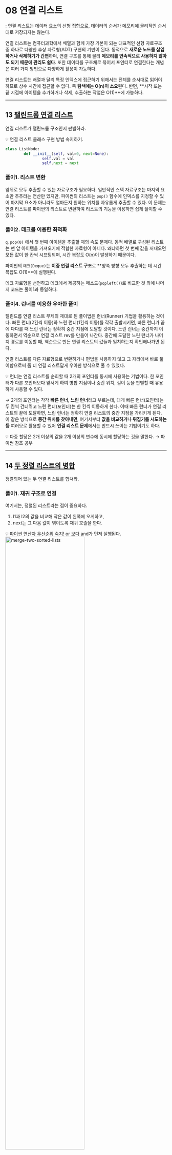 # 08 연결 리스트
: 연결 리스트는 데이터 요소의 선형 집합으로, 데이터의 순서가 메모리에 물리적인 순서대로 저장되지는 않는다.

연결 리스트는 컴퓨터과학에서 배열과 함께 가장 기본이 되는 대표적인 선형 자료구조 중 하나로 다양한 추상 자료형(ADT) 구현의 기반이 된다. 동적으로 **새로운 노드를 삽입하거나 삭제하기가 간편**하며, 연결 구조를 통해 물리 **메모리를 연속적으로 사용하지 않아도 되기 때문에 관리도 쉽다**. 또한 데이터를 구조체로 묶어서 포인터로 연결한다는 개념은 여러 가지 방법으로 다양하게 활용이 가능하다.

연결 리스트는 배열과 달리 특정 인덱스에 접근하기 위해서는 전체를 순서대로 읽어야 하므로 상수 시간에 접근할 수 없다. 즉 **탐색에는 O(n)이 소요**된다. 반면, **시작 또는 끝 지점에 아이템을 추가하거나 삭제, 추출하는 작업은 O(1)**에 가능하다.

---

## 13 [팰린드롬 연결 리스트](https://leetcode.com/problems/palindrome-linked-list/)

연결 리스트가 팰린드롬 구조인지 판별하라.

<aside>
💡 연결 리스트 클래스 구현 방법 숙지하기.

</aside>

```python
class ListNode:
		def __init__(self, val=0, next=None):
				self.val = val
				self.next = next
```

### 풀이1. 리스트 변환

앞뒤로 모두 추출할 수 있는 자료구조가 필요하다. 일반적인 스택 자료구조는 마지막 요소만 추추라는 연산만 있지만, 파이썬의 리스트는 `pop()` 함수에 인덱스를 지정할 수 있어 마지막 요소가 아니라도 얼마든지 원하는 위치를 자유롭게 추출할 수 있다. 이 문제는 연결 리스트를 파이썬의 리스트로 변환하여 리스트의 기능을 이용하면 쉽게 풀이할 수 있다.

### 풀이2. 데크를 이용한 최적화

`q.pop(0)` 에서 첫 번째 아이템을 추출할 때의 속도 문제다. 동적 배열로 구성된 리스트는 맨 앞 아이템을 가져오기에 적합한 자료형이 아니다. 왜냐하면 첫 번째 값을 꺼내오면 모든 값이 한 칸씩 시프팅되며, 시간 복잡도 O(n)이 발생하기 때문이다.

파이썬의 `데크(Deque)`는 **이중 연결 리스트 구조**로 **양쪽 방향 모두 추출하는 데 시간 복잡도 O(1)**에 실행된다.

데크 자료형을 선언하고 데크에서 제공하는 메소드(`popleft()`)로 비교한 것 외에 나머지 코드는 풀이1과 동일하다.

### 풀이4. 런너를 이용한 우아한 풀이

팰린드롬 연결 리스트 무제의 제대로 된 풀이법은 런너(Runner) 기법을 활용하는 것이다. 빠른 런너(2칸씩 이동)와 느린 런너(1칸씩 이동)를 각각 출발시키면, 빠른 런너가 끝에 다다를 때 느린 런너는 정확히 중간 지점에 도달할 것이다. 느린 런너는 중간까지 이동하면서 역순으로 연결 리스트 rev를 만들어 나간다. 중간에 도달한 느린 런너가 나머지 경로를 이동할 때, 역순으로 만든 연결 리스트의 값들과 일치하는지 확인해나가면 된다.

연결 리스트를 다른 자료형으로 변환하거나 편법을 사용하지 않고 그 자리에서 바로 풀이함으로써 좀 더 연결 리스트답게 우아한 방식으로 풀 수 있었다.

<aside>
💡 런너는 연결 리스트를 순회할 때 2개의 포인터를 동시에 사용하는 기법이다. 한 포인터가 다른 포인터보다 앞서게 하여 병합 지점이나 중간 위치, 길이 등을 판별할 때 유용하게 사용할 수 있다.

</aside>

→ 2개의 포인터는 각각 **빠른 런너**, **느린 런너**라고 부르는데, 대개 빠른 런너(포인터)는 두 칸씩 건너뛰고 느린 런너(포인터)는 한 칸씩 이동하게 한다. 이때 빠른 런너가 연결 리스트의 끝에 도달하면, 느린 런너는 정확히 연결 리스트의 중간 지점을 가리키게 된다. 이 같은 방식으로 **중간 위치를 찾아내면**, 여기서부터 **값을 비교하거나 뒤집기를 시도하는 등** 여러모로 활용할 수 있어 **연결 리스트 문제**에서는 반드시 쓰이는 기법이기도 하다.

<aside>
💡 다중 할당은 2개 이상의 값을 2개 이상의 변수에 동시에 할당하는 것을 말한다.
→ 파이썬 참조 공부
</aside>

---

## 14 [두 정렬 리스트의 병합](https://leetcode.com/problems/merge-two-sorted-lists/)

정렬되어 있는 두 연결 리스트를 합쳐라.

### 풀이1. 재귀 구조로 연결

여기서는, 정렬된 리스트라는 점이 중요하다.

1. l1과 l2의 값을 비교해 작은 값이 왼쪽에 오게하고,
2. next는 그 다음 값이 엮이도록 재귀 호출을 한다.

<aside>
💡 파이썬 연산자 우선순위 숙지! or 보다 and가 먼저 실행된다.

</aside>

<img src="imgs/../../imgs/merge-two-sorted-lists.jpeg" alt="merge-two-sorted-lists" width="70%">

---

## 15 [역순 연결 리스트](https://leetcode.com/problems/reverse-linked-list/)

연결 리스트를 뒤집어라.

### 풀이1. 재귀 구조로 뒤집기

다음 노드 next와 현재 노드 node를 파라미터로 지정한 함수를 계속해서 재귀 호출한다. 

node.next에는 이전 prev 리스트를 계속 연결해주면서 node가 None이 될 때까지 재귀 호출하면 마지막에는 백트래킹되면서 연결 리스트가 거꾸로 연결된다. 여기서 맨 처음에 리턴된 prev는 뒤집힌 연결 리스트의 첫 번째 노드가 된다.

### 풀이2. 반복 구조로 뒤집기

마찬가지로, [node.next](http://node.next)를 이전 prev 리스트로 계속 연결하면서 끝날 때까지 반복한다. node가 None이 될 때 prev는 뒤집힌 연결 리스트의 첫 번째 노드가 된다. next, node.next = node.next, prev 로 다중 할당하는 부분은 재귀나 반복 양쪽 모두 동일하다. 일부러 이름도 head가 node가 되도록 동일하게 맞춰봤다. 반복 풀이의 경우 prev에 node를, node에 next를 별도로 셋팅하며, 이를 이용해 node가 None이 될 때까지 계속 while 반복문을 돌게 된다.

→ 두 풀이 비슷한 속도이지만, 반복이 재귀에 비해 70% 수준의 메모리를 차지해 공간 복잡도는 좀 더 낮은 편이며, 실행 속도 또한 약간 더 빠른 편이다.

---

## 16 [두 수의 덧셈](https://leetcode.com/problems/add-two-numbers/)

역순으로 저장된 연결 리스트의 숫자를 더하라.

### 풀이1. 자료형 변환

l1 : (2→4→3) , l2: (5→6→4)

1. 먼저, 역순으로 된 연결 리스트를 뒤집는다.
    
    (3→4→2), (4→6→5)
    
2. 덧셈 연산을 위해 연결 리스트를 파이썬의 리스트로 변경한다.
    
    [3,4,2], [4,6,5]
    
3. `.join()` 으로 리스트 요소를 합치고 int로 변환 후, 덧셈 진행
    
    342 + 465 = 807
    
4. 최종 계산 결과를 연결 리스트로 변환

<aside>
💡 하나의 문장이 너무 길어서 한 줄에 표현하기 어렵거나 보기 좋게 두 줄 이상으로 나누고자 할 때는 `문장 끝에 역슬래시(\)` 를 넣음으로써 다음 줄에서 계속하여 문장을 이어갈 수 있다.

</aside>

```python
resultStr = int(''.join(str(e) for e in a)) + \
int(''.join(str(e) for e in b))
```

<aside>
💡 `.join()` 함수는 리스트의 문자열들을 합치는 역할을 하므로, 매개변수로 문자열을 줘야한다. 숫자는 str()로 변환해서 매개변수로 넣어야함.

</aside>

### 풀이2. 전가산기 구현

입력값 A와 B, 이전의 자리올림수(Carry in) 이렇게 3가지 입력으로 합(Sum)과 다음 자리올림수(Carry out) 여부를 결정한다.

연산 결과로 나머지를 취하고 몫은 자리올림수 형태로 올리는 전가산기의 전체적인 구조만 참고해 풀이해본다.

1. 먼저, 두 입력값의 합을 구한다. 두 입력값의 연산을 수행하고 자릿수가 넘어갈 경우에는 자리올림수를 설정한다.
2. 넘어간 자리올림수는 다음번 연산에 사용하고, 나머지는 값으로 취한다.
3. 이 값들을 연결 리스트로 만들어서 리턴한다.

<aside>
💡 `divmod()` 는 파이썬의 내장 함수로, 몫과 나머지로 구성된 튜플을 리턴한다. 즉 다음과 같이 (a // b, a % b)와 동일한 결과를 출력한다.

</aside>

```python
# 10을 3으로 나누면 몫은 3, 나머지는 1이 된다.
>>> divmod(10,3)
(3,1)
>>> (10//3, 10%3)
(3,1)
```
---

## 17 [페어의 노드 스왑](https://leetcode.com/problems/swap-nodes-in-pairs/)

연결 리스트를 입력받아 페어 단위로 스왑하라.(첫번째값↔두번째값, 세번째값↔네번째값, ..)

### 풀이1. 값만 교환

연결 리스트의 노드를 변경하는게 아닌, 노드 구조는 그대로 유지하되 값만 변경하는 방법이다.

대개 연결 리스트는 복잡한 여러 가지 값들의 구조체로 구성되어 있고, 사실상 값만 바꾸는 것은 매우 어려운 일이다. 그러나 이 문제에서는 단 하나의 값으로 구성된 단순한 연결 리스트이고, 값을 바꾸는 정도는 어렵지 않게 가능하다. 변칙적인 풀이 방법이므로 빨리 풀기 위해 시도하는 방법이라는 사실을 알고, 반복 풀이에 대해 알고 있어야한다.

### 풀이2. 반복 구조로 스왑

단순히 값을 바꾸는 일에 비해 연결 리스트 자체를 바꾸는 일은 생각보다 다소 복잡한 문제다.

<img src="imgs/../../imgs/swap-nodes-in-pairs.jpeg" alt="merge-two-sorted-lists" width="70%">

<aside>
💡 더미 노드에 대해서 알아볼 것

</aside>

### 풀이3. 재귀 구조로 스왑

재귀로는 훨씬 더 깔끔하게 풀이할 수 있다.

→ 어려워 ㅜㅜㅜㅜㅜ 나중에 한번 더 보기

### 풀이4. 내 풀이(재귀)

입력이 1→2→3→4 일 때,

1. p는 head의 다음 값으로 지정
    
    p = head.next
    
2. head는 p의 다음을 가리킴
    
    [head.next](http://head.next) = p.next
    
3. p는 head를 가리킴
    
    [p.next](http://p.next) = head
    

⇒  결과: 2(p)→ 1(head) → 3→ 4

1. head는 head의 다음 값을 가리킴 (재귀 호출) // 2 → 1 → 3(head) → 4
    
    [head.next](http://head.next) = swapPairs(head.next)
    
2. p를 리턴한다.

만약, 입력으로 들어온 노드의 개수가 홀수일 때는 (ex)1→2→3 ⇒ 1→2→3(head) 

head를 리턴한다. (그래야 마지막 결과값에 맨 뒤의 노드까지 붙어서 나옴)

<img src="img/../../imgs/swap-nodes-in-pairs2.jpeg" width="70%">

---

## 18 [홀짝 연결 리스트](https://leetcode.com/problems/odd-even-linked-list/)

연결 리스트를 홀수 노드 다음에 짝수 노드가 오도록 재구성하라. 공간 복잡도 O(1), 시간 복잡도 O(n)에 풀이하라.

→ 이런 문제는 제약이 없을 경우 연결 리스트를 리스트로 바꾸고 파이썬 리스트가 제공하는 슬라이싱과 같은 다양한 함수를 사용하면 좀 더 쉽고 직관적이며 또한 빠르게 풀 수 있다.

### 풀이 1. 반복 구조로 홀짝 노드 처리

홀수 노드 다음에 짝수 노드가 오게 재구성하라고 했으니 홀, 짝 각 노드를 구성한 다음 홀수 노드의 마지막을 짝수 노드의 처음과 이어주면 된다.

→ 다중 할당 주의!!